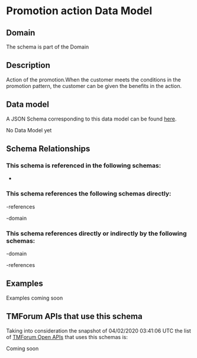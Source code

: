 # Promotion action Data Model

## Domain

The  schema is part of the  Domain

## Description

Action of the promotion.When the customer meets the conditions in the promotion pattern, the customer can be given the benefits in the action.

## Data model

A JSON Schema corresponding to this data model can be found
[here](https://github.com/tmforum-rand/schemas/blob/candidates/Product/PromotionAction.schema.json).

No Data Model yet

## Schema Relationships

### This schema is referenced in the following schemas:

-

### This schema references the following schemas directly:

-references

-domain

### This schema references directly or indirectly by the following schemas:

-domain

-references



## Examples

Examples coming soon

## TMForum APIs that use this schema

Taking into consideration the snapshot of 04/02/2020 03:41:06 UTC the list of [TMForum Open APIs](https://www.tmforum.org/open-apis/) that uses this schemas is:

Coming soon